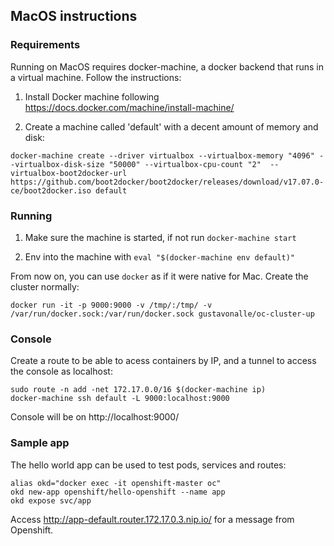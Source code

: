 ## MacOS instructions 

### Requirements

Running on MacOS requires docker-machine, a docker backend that runs in a virtual machine. Follow the instructions:

1) Install Docker machine following https://docs.docker.com/machine/install-machine/

2) Create a machine called 'default' with a decent amount of memory and disk:

```
docker-machine create --driver virtualbox --virtualbox-memory "4096" --virtualbox-disk-size "50000" --virtualbox-cpu-count "2"  --virtualbox-boot2docker-url https://github.com/boot2docker/boot2docker/releases/download/v17.07.0-ce/boot2docker.iso default
```


### Running

1) Make sure the machine is started, if not run ```docker-machine start```

2) Env into the machine with ```eval "$(docker-machine env default)"```


From now on, you can use ```docker``` as if it were native for Mac. Create the cluster normally:

```
docker run -it -p 9000:9000 -v /tmp/:/tmp/ -v /var/run/docker.sock:/var/run/docker.sock gustavonalle/oc-cluster-up
```

### Console

Create a route to be able to acess containers by IP, and a tunnel to access the console as localhost:

```
sudo route -n add -net 172.17.0.0/16 $(docker-machine ip)
docker-machine ssh default -L 9000:localhost:9000 
```

Console will be on http://localhost:9000/

### Sample app

The hello world app can be used to test pods, services and routes:

```
alias okd="docker exec -it openshift-master oc"
okd new-app openshift/hello-openshift --name app
okd expose svc/app
```

Access http://app-default.router.172.17.0.3.nip.io/ for a message from Openshift.
